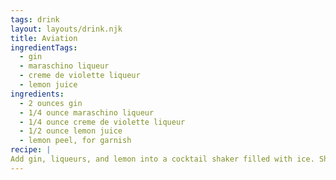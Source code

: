 ```yaml
---
tags: drink
layout: layouts/drink.njk
title: Aviation
ingredientTags:
  - gin
  - maraschino liqueur
  - creme de violette liqueur
  - lemon juice
ingredients:
  - 2 ounces gin
  - 1/4 ounce maraschino liqueur
  - 1/4 ounce creme de violette liqueur
  - 1/2 ounce lemon juice
  - lemon peel, for garnish
recipe: |
Add gin, liqueurs, and lemon into a cocktail shaker filled with ice. Shake well. Strain into a chilled cocktail glass. Garnish with a lemon peel. Serve, enjoy, and don't share with Jordan because he hates maraschino liqueur. 
---
```

